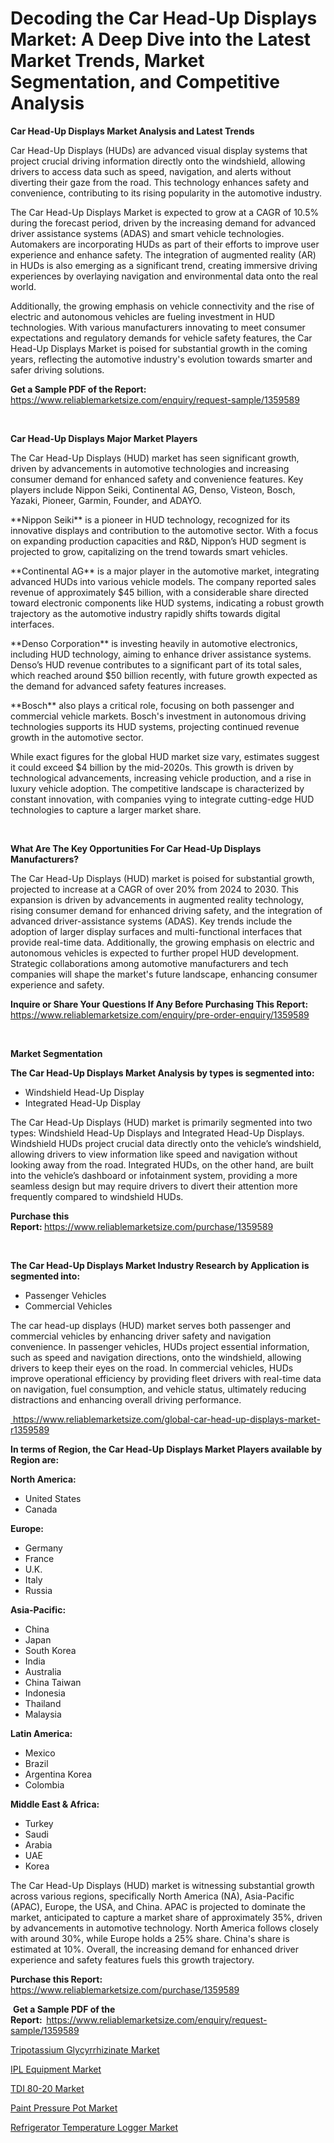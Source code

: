 <p><h1>Decoding the Car Head-Up Displays Market: A Deep Dive into the Latest Market Trends, Market Segmentation, and Competitive Analysis</h1></p><p><strong>Car Head-Up Displays Market Analysis and Latest Trends</strong></p>
<p><p>Car Head-Up Displays (HUDs) are advanced visual display systems that project crucial driving information directly onto the windshield, allowing drivers to access data such as speed, navigation, and alerts without diverting their gaze from the road. This technology enhances safety and convenience, contributing to its rising popularity in the automotive industry.</p><p>The Car Head-Up Displays Market is expected to grow at a CAGR of 10.5% during the forecast period, driven by the increasing demand for advanced driver assistance systems (ADAS) and smart vehicle technologies. Automakers are incorporating HUDs as part of their efforts to improve user experience and enhance safety. The integration of augmented reality (AR) in HUDs is also emerging as a significant trend, creating immersive driving experiences by overlaying navigation and environmental data onto the real world.</p><p>Additionally, the growing emphasis on vehicle connectivity and the rise of electric and autonomous vehicles are fueling investment in HUD technologies. With various manufacturers innovating to meet consumer expectations and regulatory demands for vehicle safety features, the Car Head-Up Displays Market is poised for substantial growth in the coming years, reflecting the automotive industry's evolution towards smarter and safer driving solutions.</p></p>
<p><strong>Get a Sample PDF of the Report:&nbsp;</strong> <a href="https://www.reliablemarketsize.com/enquiry/request-sample/1359589">https://www.reliablemarketsize.com/enquiry/request-sample/1359589</a></p>
<p>&nbsp;</p>
<p><strong>Car Head-Up Displays Major Market Players</strong></p>
<p><p>The Car Head-Up Displays (HUD) market has seen significant growth, driven by advancements in automotive technologies and increasing consumer demand for enhanced safety and convenience features. Key players include Nippon Seiki, Continental AG, Denso, Visteon, Bosch, Yazaki, Pioneer, Garmin, Founder, and ADAYO.</p><p>**Nippon Seiki** is a pioneer in HUD technology, recognized for its innovative displays and contribution to the automotive sector. With a focus on expanding production capacities and R&D, Nippon’s HUD segment is projected to grow, capitalizing on the trend towards smart vehicles.</p><p>**Continental AG** is a major player in the automotive market, integrating advanced HUDs into various vehicle models. The company reported sales revenue of approximately $45 billion, with a considerable share directed toward electronic components like HUD systems, indicating a robust growth trajectory as the automotive industry rapidly shifts towards digital interfaces.</p><p>**Denso Corporation** is investing heavily in automotive electronics, including HUD technology, aiming to enhance driver assistance systems. Denso’s HUD revenue contributes to a significant part of its total sales, which reached around $50 billion recently, with future growth expected as the demand for advanced safety features increases.</p><p>**Bosch** also plays a critical role, focusing on both passenger and commercial vehicle markets. Bosch's investment in autonomous driving technologies supports its HUD systems, projecting continued revenue growth in the automotive sector.</p><p>While exact figures for the global HUD market size vary, estimates suggest it could exceed $4 billion by the mid-2020s. This growth is driven by technological advancements, increasing vehicle production, and a rise in luxury vehicle adoption. The competitive landscape is characterized by constant innovation, with companies vying to integrate cutting-edge HUD technologies to capture a larger market share.</p></p>
<p>&nbsp;</p>
<p><strong>What Are The Key Opportunities For Car Head-Up Displays Manufacturers?</strong></p>
<p><p>The Car Head-Up Displays (HUD) market is poised for substantial growth, projected to increase at a CAGR of over 20% from 2024 to 2030. This expansion is driven by advancements in augmented reality technology, rising consumer demand for enhanced driving safety, and the integration of advanced driver-assistance systems (ADAS). Key trends include the adoption of larger display surfaces and multi-functional interfaces that provide real-time data. Additionally, the growing emphasis on electric and autonomous vehicles is expected to further propel HUD development. Strategic collaborations among automotive manufacturers and tech companies will shape the market's future landscape, enhancing consumer experience and safety.</p></p>
<p><strong>Inquire or Share Your Questions If Any Before Purchasing This Report:</strong> <a href="https://www.reliablemarketsize.com/enquiry/pre-order-enquiry/1359589">https://www.reliablemarketsize.com/enquiry/pre-order-enquiry/1359589</a></p>
<p>&nbsp;</p>
<p><strong>Market Segmentation</strong></p>
<p><strong>The Car Head-Up Displays Market Analysis by types is segmented into:</strong></p>
<p><ul><li>Windshield Head-Up Display</li><li>Integrated Head-Up Display</li></ul></p>
<p><p>The Car Head-Up Displays (HUD) market is primarily segmented into two types: Windshield Head-Up Displays and Integrated Head-Up Displays. Windshield HUDs project crucial data directly onto the vehicle’s windshield, allowing drivers to view information like speed and navigation without looking away from the road. Integrated HUDs, on the other hand, are built into the vehicle’s dashboard or infotainment system, providing a more seamless design but may require drivers to divert their attention more frequently compared to windshield HUDs.</p></p>
<p><strong>Purchase this Report:&nbsp;</strong><a href="https://www.reliablemarketsize.com/purchase/1359589">https://www.reliablemarketsize.com/purchase/1359589</a></p>
<p>&nbsp;</p>
<p><strong>The Car Head-Up Displays Market Industry Research by Application is segmented into:</strong></p>
<p><ul><li>Passenger Vehicles</li><li>Commercial Vehicles</li></ul></p>
<p><p>The car head-up displays (HUD) market serves both passenger and commercial vehicles by enhancing driver safety and navigation convenience. In passenger vehicles, HUDs project essential information, such as speed and navigation directions, onto the windshield, allowing drivers to keep their eyes on the road. In commercial vehicles, HUDs improve operational efficiency by providing fleet drivers with real-time data on navigation, fuel consumption, and vehicle status, ultimately reducing distractions and enhancing overall driving performance.</p></p>
<p><a href="https://www.reliablemarketsize.com/global-car-head-up-displays-market-r1359589">&nbsp;https://www.reliablemarketsize.com/global-car-head-up-displays-market-r1359589</a></p>
<p><strong>In terms of Region, the Car Head-Up Displays Market Players available by Region are:</strong></p>
<p>
    <p> <strong> North America: </strong>
        <ul>
            <li>United States</li>
            <li>Canada</li>
        </ul>
        </p> 
    <p> <strong> Europe: </strong>
        <ul>
            <li>Germany</li>
            <li>France</li>
            <li>U.K.</li>
            <li>Italy</li>
            <li>Russia</li>
        </ul>
        </p> 
    <p> <strong> Asia-Pacific: </strong>
        <ul>
            <li>China</li>
            <li>Japan</li>
            <li>South Korea</li>
            <li>India</li>
            <li>Australia</li>
            <li>China Taiwan</li>
            <li>Indonesia</li>
            <li>Thailand</li>
            <li>Malaysia</li>
        </ul>
        </p> 
    <p> <strong> Latin America: </strong>
        <ul>
            <li>Mexico</li>
            <li>Brazil</li>
            <li>Argentina Korea</li>
            <li>Colombia</li>
        </ul>
        </p> 
    <p> <strong> Middle East & Africa: </strong>
        <ul>
            <li>Turkey</li>
            <li>Saudi</li>
            <li>Arabia</li>
            <li>UAE</li>
            <li>Korea</li>
        </ul>
    </p>
    </p>
<p><p>The Car Head-Up Displays (HUD) market is witnessing substantial growth across various regions, specifically North America (NA), Asia-Pacific (APAC), Europe, the USA, and China. APAC is projected to dominate the market, anticipated to capture a market share of approximately 35%, driven by advancements in automotive technology. North America follows closely with around 30%, while Europe holds a 25% share. China's share is estimated at 10%. Overall, the increasing demand for enhanced driver experience and safety features fuels this growth trajectory.</p></p>
<p><strong>Purchase this Report: </strong><a href="https://www.reliablemarketsize.com/purchase/1359589">https://www.reliablemarketsize.com/purchase/1359589</a></p>
<p>&nbsp;<strong>Get a Sample PDF of the Report:&nbsp;&nbsp;</strong><a href="https://www.reliablemarketsize.com/enquiry/request-sample/1359589">https://www.reliablemarketsize.com/enquiry/request-sample/1359589</a></p>
<p><strong></strong></p>
<p><p><a href="https://issuu.com/reportprime-2/docs/tripotassium-glycyrrhizinate-market_7791e4030d44b0">Tripotassium Glycyrrhizinate Market</a></p><p><a href="https://www.linkedin.com/pulse/ipl-equipment-market-industry-landscape-growth-trajectories-ypyoe?trackingId=iXYfAz32REu16ZmWTNmWqA%3D%3D">IPL Equipment Market</a></p><p><a href="https://issuu.com/reportprime-2/docs/tdi-80-20-market-size-2030.pptx_3a3503b37d845d">TDI 80-20 Market</a></p><p><a href="https://www.linkedin.com/pulse/why-should-you-invest-paint-pressure-pot-market-trends-leading-sehye?trackingId=Nzm%2BkRYSQDC%2B%2FkCCdKSbBw%3D%3D">Paint Pressure Pot Market</a></p><p><a href="https://www.linkedin.com/pulse/refrigerator-temperature-logger-market-industry-trends-forecast-pqsae?trackingId=OkrkDdLLQ9aK4ZcSHHxeIg%3D%3D">Refrigerator Temperature Logger Market</a></p></p>